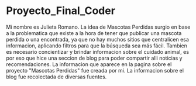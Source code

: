 # Proyecto_Final_Coder

Mi nombre es Julieta Romano.
La idea de Mascotas Perdidas surgio en base a la problematica que existe a la hora de tener que publicar una mascota perdida o una encontrada, ya que no hay muchos sitios que centralicen esa informacion, aplicando filtros para que la búsqueda sea más fácil.
Tambien es necesario concientizar y brindar informacion sobre el cuidado animal, es por eso que hice una seccion de blog para poder compartir alli noticias y recomendaciones.
La informacion que aparece en la pagina sobre el proyecto "Mascotas Perdidas" fue creada por mi.
La informacion sobre el blog fue recolectada de diversas fuentes.
